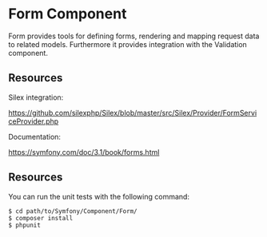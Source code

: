 Form Component
==============

Form provides tools for defining forms, rendering and mapping request data to
related models. Furthermore it provides integration with the Validation
component.

Resources
---------

Silex integration:

https://github.com/silexphp/Silex/blob/master/src/Silex/Provider/FormServiceProvider.php

Documentation:

https://symfony.com/doc/3.1/book/forms.html

Resources
---------

You can run the unit tests with the following command:

    $ cd path/to/Symfony/Component/Form/
    $ composer install
    $ phpunit
